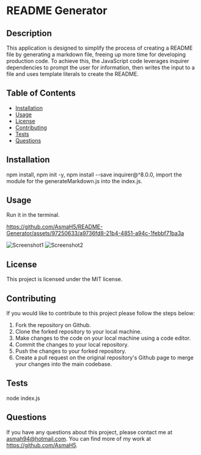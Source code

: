 # README Generator
  ## Description

  This application is designed to simplify the process of creating a README file by generating a markdown file, freeing up more time for developing production code. To achieve this, the JavaScript code leverages inquirer dependencies to prompt the user for information, then writes the input to a file and uses template literals to create the README.	
  
  ## Table of Contents
  
  - [Installation](#installation)
  - [Usage](#usage)
  - [License](#license)
  - [Contributing](#contributing)
  - [Tests](#tests)
  - [Questions](#questions)
  
  ## Installation
  
  npm install, npm init -y, npm install --save inquirer@^8.0.0, import the module for the generateMarkdown.js into the index.js.
  
  ## Usage
  
  Run it in the terminal.


https://github.com/AsmaH5/README-Generator/assets/97250633/a9736fd8-21b4-4851-a94c-1febbf71ba3a


  ![Screenshot1](https://github.com/AsmaH5/README-Generator/assets/97250633/ab701f6b-a48b-4b36-8236-113bcc0c98df)
  ![Screenshot2](https://github.com/AsmaH5/README-Generator/assets/97250633/6a467ec2-de67-400e-91cf-68db778bd8a6) 
    
  ## License
  
  This project is licensed under the MIT license.
  
  ## Contributing
  
 If you would like to contribute to this project please follow the steps below:

1. Fork the repository on Github.
2. Clone the forked repository to your local machine.
3. Make changes to the code on your local machine using a code editor.
4. Commit the changes to your local repository.
5. Push the changes to your forked repository.
6. Create a pull request on the original repository's Github page to merge your changes into the main codebase.
  
  ## Tests
  
  node index.js
  
  ## Questions
  
  If you have any questions about this project, please contact me at asmah94@hotmail.com. You can find more of my work at https://github.com/AsmaH5.
  

